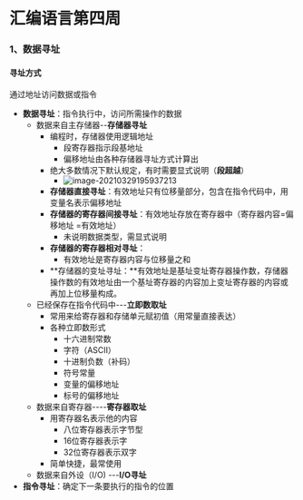 # 汇编语言第四周

### 1、数据寻址

####  寻址方式

  通过地址访问数据或指令

- **数据寻址**：指令执行中，访问所需操作的数据
  - 数据来自主存储器--**存储器寻址**
    - 编程时，存储器使用逻辑地址
      - 段寄存器指示段基地址
      - 偏移地址由各种存储器寻址方式计算出
    - 绝大多数情况下默认规定，有时需要显式说明（**段超越**）
      - ![image-20210329195937213](C:\Users\wl\AppData\Roaming\Typora\typora-user-images\image-20210329195937213.png)
    - **存储器直接寻址**：有效地址只有位移量部分，包含在指令代码中，用变量名表示偏移地址
    - **存储器的寄存器间接寻址**：有效地址存放在寄存器中（寄存器内容=偏移地址 =有效地址）
      - 未说明数据类型，需显式说明
    - **存储器的寄存器相对寻址**：
      - 有效地址是寄存器内容与位移量之和
    - **存储器的变址寻址：**有效地址是基址变址寄存器操作数，存储器操作数的有效地址由一个基址寄存器的内容加上变址寄存器的内容或再加上位移量构成。
  - 已经保存在指令代码中---**立即数取址**
    - 常用来给寄存器和存储单元赋初值（用常量直接表达）
    - 各种立即数形式
      - 十六进制常数
      - 字符（ASCII）
      - 十进制负数（补码）
      - 符号常量
      - 变量的偏移地址
      - 标号的偏移地址
  - 数据来自寄存器----**寄存器取址**
    - 用寄存器名表示他的内容
      - 八位寄存器表示字节型
      - 16位寄存器表示字
      - 32位寄存器表示双字
    - 简单快捷，最常使用
  - 数据来自外设（I/O) ---**I/O寻址**
- **指令寻址**：确定下一条要执行的指令的位置

 